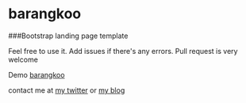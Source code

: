 # barangkoo
###Bootstrap landing page template

Feel free to use it. Add issues if there's any errors.
Pull request is very welcome

Demo [barangkoo](http://ow.ly/WitUs)

contact me at [my twitter](https://twitter.com/frborneo)
or [my blog](http://fabianrinaldi.com)
